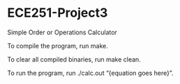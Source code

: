 # ECE251-Project3
Simple Order or Operations Calculator

To compile the program, run make.

To clear all compiled binaries, run make clean.

To run the program, run ./calc.out “{equation goes here}”.
